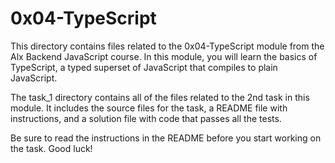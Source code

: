 # 0x04-TypeScript

This directory contains files related to the 0x04-TypeScript module from the Alx Backend JavaScript course. In this module, you will learn the basics of TypeScript, a typed superset of JavaScript that compiles to plain JavaScript.

The task_1 directory contains all of the files related to the 2nd task in this module. It includes the source files for the task, a README file with instructions, and a solution file with code that passes all the tests.

Be sure to read the instructions in the README before you start working on the task. Good luck!